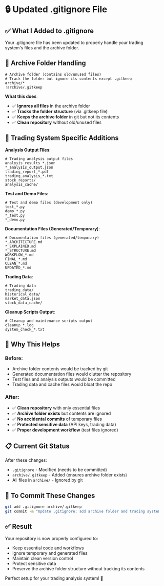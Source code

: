 # 🔒 Updated .gitignore File

## ✅ **What I Added to .gitignore**

Your .gitignore file has been updated to properly handle your trading system's files and the archive folder.

## 📁 **Archive Folder Handling**

```gitignore
# Archive folder (contains old/unused files)
# Track the folder but ignore its contents except .gitkeep
archive/*
!archive/.gitkeep
```

**What this does**:
- ✅ **Ignores all files** in the archive folder
- ✅ **Tracks the folder structure** (via .gitkeep file)
- ✅ **Keeps the archive folder** in git but not its contents
- ✅ **Clean repository** without old/unused files

## 🔧 **Trading System Specific Additions**

**Analysis Output Files**:
```gitignore
# Trading analysis output files
analysis_results_*.json
*_analysis_output.json
trading_report_*.pdf
trading_analysis_*.txt
stock_reports/
analysis_cache/
```

**Test and Demo Files**:
```gitignore
# Test and demo files (development only)
test_*.py
demo_*.py
*_test.py
*_demo.py
```

**Documentation Files (Generated/Temporary)**:
```gitignore
# Documentation files (generated/temporary)
*_ARCHITECTURE.md
*_EXPLAINED.md
*_STRUCTURE.md
WORKFLOW_*.md
FINAL_*.md
CLEAN_*.md
UPDATED_*.md
```

**Trading Data**:
```gitignore
# Trading data
trading_data/
historical_data/
market_data.json
stock_data_cache/
```

**Cleanup Scripts Output**:
```gitignore
# Cleanup and maintenance scripts output
cleanup_*.log
system_check_*.txt
```

## 🎯 **Why This Helps**

### **Before**:
- Archive folder contents would be tracked by git
- Generated documentation files would clutter the repository
- Test files and analysis outputs would be committed
- Trading data and cache files would bloat the repo

### **After**:
- ✅ **Clean repository** with only essential files
- ✅ **Archive folder exists** but contents are ignored
- ✅ **No accidental commits** of temporary files
- ✅ **Protected sensitive data** (API keys, trading data)
- ✅ **Proper development workflow** (test files ignored)

## 📋 **Current Git Status**

After these changes:
- `.gitignore` - Modified (needs to be committed)
- `archive/.gitkeep` - Added (ensures archive folder exists)
- All files in `archive/` - Ignored by git

## 🚀 **To Commit These Changes**

```bash
git add .gitignore archive/.gitkeep
git commit -m "Update .gitignore: add archive folder and trading system patterns"
```

## ✅ **Result**

Your repository is now properly configured to:
- Keep essential code and workflows
- Ignore temporary and generated files
- Maintain clean version control
- Protect sensitive data
- Preserve the archive folder structure without tracking its contents

Perfect setup for your trading analysis system! 🎯